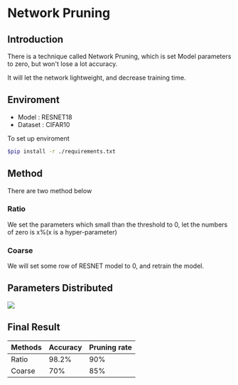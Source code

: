 # Network Pruning

## Introduction

There is a technique called Network Pruning, which is set Model parameters to zero, but won't lose a lot accuracy.

It will let the network lightweight, and decrease training time.

## Enviroment
- Model : RESNET18
- Dataset : CIFAR10

To set up enviroment
```bash
$pip install -r ./requirements.txt
```

## Method

There are two method below
### Ratio

We set the parameters which small than the threshold to 0, let the numbers of zero is x%(x is a hyper-parameter)
### Coarse

We will set some row of RESNET model to 0, and retrain the model.
## Parameters Distributed

![](https://i.imgur.com/EiIXOBz.png)

## Final Result
|Methods |Accuracy|Pruning rate|
|-|-|-|
|Ratio|98.2%|90%|
|Coarse|70%|85%|
